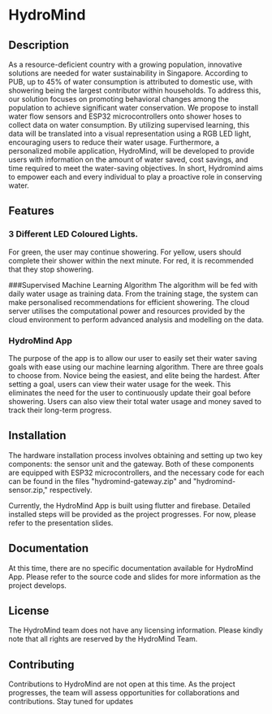 # HydroMind
## Description 

As a resource-deficient country with a growing population, innovative solutions are needed for water sustainability in Singapore. According to PUB, up to 45% of water consumption is attributed to domestic use, with showering being the largest contributor within households. To address this, our solution focuses on promoting behavioral changes among the population to achieve significant water conservation. We propose to install water flow sensors and ESP32 microcontrollers onto shower hoses to collect data on water consumption. By utilizing supervised learning, this data will be translated into a visual representation using a RGB LED light, encouraging users to reduce their water usage. Furthermore, a personalized mobile application, HydroMind, will be developed to provide users with information on the amount of water saved, cost savings, and time required to meet the water-saving objectives. In short, Hydromind aims to empower each and every individual to play a proactive role in conserving water.

## Features
### 3 Different LED Coloured Lights. 
For green, the user may continue showering. 
For yellow, users should complete their shower within the next minute. 
For red, it is recommended that they stop showering.

###Supervised Machine Learning Algorithm
The algorithm will be fed with daily water usage as training data. From the training stage, the system can make personalised recommendations for efficient showering.
The cloud server utilises the computational power and resources provided by the cloud environment to perform advanced analysis and modelling on the data.

### HydroMind App 
The purpose of the app is to allow our user to easily set their water saving goals with ease using our machine learning algorithm. 
There are three goals to choose from. Novice being the easiest, and elite being the hardest. After setting a goal, users can view their water usage for the week. This eliminates the need for the user to continuously update their goal before showering. Users can also view their total water usage and money saved to track their long-term progress.

## Installation
The hardware installation process involves obtaining and setting up two key components: the sensor unit and the gateway. Both of these components are equipped with ESP32 microcontrollers, and the necessary code for each can be found in the files "hydromind-gateway.zip" and "hydromind-sensor.zip," respectively.

Currently, the HydroMind App is built using flutter and firebase. Detailed installed steps will be provided as the project progresses. For now, please refer to the presentation slides.

 
## Documentation
At this time, there are no specific documentation available for HydroMind App. Please refer to the source code and slides for more information as the project develops.



## License
The HydroMind team does not have any licensing information. Please kindly note that all rights are reserved by the HydroMind Team.

## Contributing
Contributions to HydroMind are not open at this time. As the project progresses, the team will assess opportunities for collaborations and contributions. Stay tuned for updates
